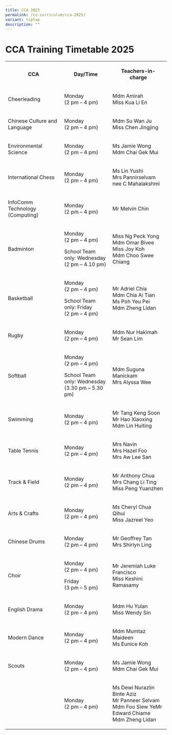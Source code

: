 ```yaml
---
title: CCA 2025
permalink: /co-curriculum/cca-2025/
variant: tiptap
description: ""
---
```

<h1><strong>CCA Training Timetable 2025</strong></h1>
<p></p>
<p></p>
<table style="minWidth: 75px">
<colgroup>
<col>
<col>
<col>
</colgroup>
<tbody>
<tr>
<th rowspan="1" colspan="1">
<p>CCA</p>
</th>
<th rowspan="1" colspan="1">
<p>Day/Time</p>
</th>
<th rowspan="1" colspan="1">
<p>Teachers-in-charge</p>
</th>
</tr>
<tr>
<td rowspan="1" colspan="1">
<p>Cheerleading</p>
</td>
<td rowspan="1" colspan="1">
<p>Monday
<br>(2 pm – 4 pm)</p>
</td>
<td rowspan="1" colspan="1">
<p>Mdm Amirah
<br>Miss Kua Li En</p>
</td>
</tr>
<tr>
<td rowspan="1" colspan="1">
<p>Chinese Culture and Language</p>
</td>
<td rowspan="1" colspan="1">
<p>Monday
<br>(2 pm – 4 pm)</p>
</td>
<td rowspan="1" colspan="1">
<p>Mdm Su Wan Ju
<br>Miss Chen Jingjing</p>
</td>
</tr>
<tr>
<td rowspan="1" colspan="1">
<p>Environmental Science</p>
</td>
<td rowspan="1" colspan="1">
<p>Monday
<br>(2 pm – 4 pm)</p>
</td>
<td rowspan="1" colspan="1">
<p>Ms Jamie Wong
<br>Mdm Chai Gek Mui</p>
</td>
</tr>
<tr>
<td rowspan="1" colspan="1">
<p>International Chess</p>
</td>
<td rowspan="1" colspan="1">
<p>Monday
<br>(2 pm – 4 pm)</p>
</td>
<td rowspan="1" colspan="1">
<p>Ms Lin Yushi
<br>Mrs Pannirselvam nee C Mahalakshmi</p>
</td>
</tr>
<tr>
<td rowspan="1" colspan="1">
<p>InfoComm Technology (Computing)</p>
</td>
<td rowspan="1" colspan="1">
<p>Monday
<br>(2 pm – 4 pm)</p>
</td>
<td rowspan="1" colspan="1">
<p>Mr Melvin Chin
<br>
</p>
</td>
</tr>
<tr>
<td rowspan="1" colspan="1">
<p>Badminton</p>
</td>
<td rowspan="1" colspan="1">
<p>Monday
<br>(2 pm – 4 pm)</p>
<p>School Team only: Wednesday
<br>(2 pm – 4.10 pm)</p>
</td>
<td rowspan="1" colspan="1">
<p>Miss Ng Peck Yong
<br>Mdm Omar Bivee
<br>Miss Joy Koh
<br>Mdm Choo Swee Chiang</p>
</td>
</tr>
<tr>
<td rowspan="1" colspan="1">
<p>Basketball</p>
</td>
<td rowspan="1" colspan="1">
<p>Monday
<br>(2 pm – 4 pm)</p>
<p>School Team only: Friday
<br>(2 pm – 4 pm)</p>
</td>
<td rowspan="1" colspan="1">
<p>Mr Adriel Chia
<br>Mdm Chia Ai Tian
<br>Ms Poh Yeu Pei
<br>Mdm Zheng Lidan</p>
</td>
</tr>
<tr>
<td rowspan="1" colspan="1">
<p>Rugby</p>
</td>
<td rowspan="1" colspan="1">
<p>Monday
<br>(2 pm – 4 pm)</p>
</td>
<td rowspan="1" colspan="1">
<p>Mdm Nur Hakimah
<br>Mr Sean Lim</p>
</td>
</tr>
<tr>
<td rowspan="1" colspan="1">
<p>Softball</p>
</td>
<td rowspan="1" colspan="1">
<p>Monday
<br>(2 pm – 4 pm)</p>
<p>School Team only: Wednesday
<br>(3.30 pm – 5.30 pm)</p>
</td>
<td rowspan="1" colspan="1">
<p>Mdm Suguna Manickam
<br>Mrs Alyssa Wee</p>
</td>
</tr>
<tr>
<td rowspan="1" colspan="1">
<p>Swimming</p>
</td>
<td rowspan="1" colspan="1">
<p>Monday
<br>(2 pm – 4 pm)</p>
</td>
<td rowspan="1" colspan="1">
<p>Mr Tang Keng Soon
<br>Mr Hao Xiaoxing
<br>Mdm Lin Huiting</p>
</td>
</tr>
<tr>
<td rowspan="1" colspan="1">
<p>Table Tennis</p>
</td>
<td rowspan="1" colspan="1">
<p>Monday
<br>(2 pm – 4 pm)</p>
</td>
<td rowspan="1" colspan="1">
<p>Mrs Navin
<br>Mrs Hazel Foo
<br>Mrs Aw Lee San</p>
</td>
</tr>
<tr>
<td rowspan="1" colspan="1">
<p>Track &amp; Field</p>
</td>
<td rowspan="1" colspan="1">
<p>Monday
<br>(2 pm – 4 pm)</p>
</td>
<td rowspan="1" colspan="1">
<p>Mr Anthony Chua
<br>Mrs Chang Li Ting
<br>Miss Peng Yuanzhen</p>
</td>
</tr>
<tr>
<td rowspan="1" colspan="1">
<p>Arts &amp; Crafts</p>
</td>
<td rowspan="1" colspan="1">
<p>Monday
<br>(2 pm – 4 pm)</p>
</td>
<td rowspan="1" colspan="1">
<p>Ms Cheryl Chua Qihui
<br>Miss Jazreel Yeo</p>
</td>
</tr>
<tr>
<td rowspan="1" colspan="1">
<p>Chinese Drums</p>
</td>
<td rowspan="1" colspan="1">
<p>Monday
<br>(2 pm – 4 pm)</p>
</td>
<td rowspan="1" colspan="1">
<p>Mr Geoffrey Tan
<br>Mrs Shirlyn Ling</p>
</td>
</tr>
<tr>
<td rowspan="1" colspan="1">
<p>Choir</p>
</td>
<td rowspan="1" colspan="1">
<p>Monday
<br>(2 pm – 4 pm)</p>
<p>Friday
<br>(3 pm – 5 pm)</p>
</td>
<td rowspan="1" colspan="1">
<p>Mr Jeremiah Luke Francisco
<br>Miss Keshini Ramasamy</p>
</td>
</tr>
<tr>
<td rowspan="1" colspan="1">
<p>English Drama</p>
</td>
<td rowspan="1" colspan="1">
<p>Monday
<br>(2 pm – 4 pm)</p>
</td>
<td rowspan="1" colspan="1">
<p>Mdm Hu Yulan
<br>Miss Wendy Sin</p>
</td>
</tr>
<tr>
<td rowspan="1" colspan="1">
<p>Modern Dance</p>
</td>
<td rowspan="1" colspan="1">
<p>Monday
<br>(2 pm – 4 pm)</p>
</td>
<td rowspan="1" colspan="1">
<p>Mdm Mumtaz Maideen
<br>Ms Eunice Koh</p>
</td>
</tr>
<tr>
<td rowspan="1" colspan="1">
<p>Scouts</p>
</td>
<td rowspan="1" colspan="1">
<p>Monday
<br>(2 pm – 4 pm)</p>
</td>
<td rowspan="1" colspan="1">
<p>Ms Jamie Wong
<br>Mdm Chai Gek Mui</p>
</td>
</tr>
<tr>
<td rowspan="1" colspan="1">
<p></p>
</td>
<td rowspan="1" colspan="1">
<p>Monday
<br>(2 pm – 4 pm)</p>
</td>
<td rowspan="1" colspan="1">
<p>Ms Dewi Nurazlin Binte Aziz
<br>Mr Panneer Selvam
<br>Mdm Foo Siew YeMr Edward Chiame
<br>Mdm Zheng Lidan</p>
</td>
</tr>
</tbody>
</table>
<p></p>